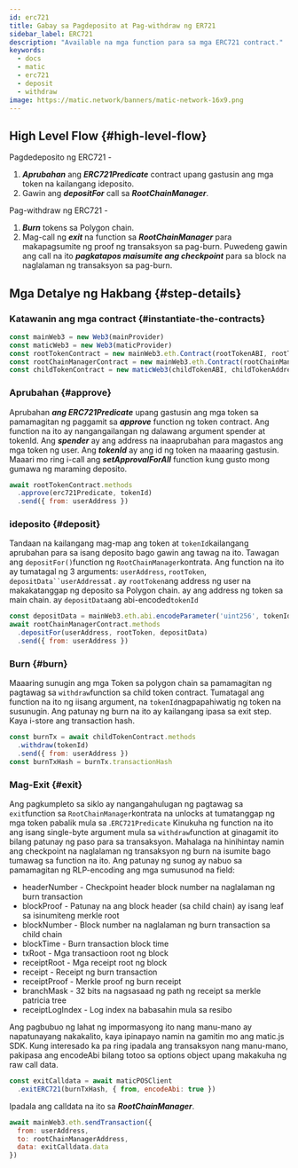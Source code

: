 ```yaml
---
id: erc721
title: Gabay sa Pagdeposito at Pag-withdraw ng ER721
sidebar_label: ERC721
description: "Available na mga function para sa mga ERC721 contract."
keywords:
  - docs
  - matic
  - erc721
  - deposit
  - withdraw
image: https://matic.network/banners/matic-network-16x9.png
---
```


## High Level Flow {#high-level-flow}

Pagdedeposito ng ERC721 -

1. **_Aprubahan_** ang **_ERC721Predicate_** contract upang gastusin ang mga token na kailangang ideposito.
2. Gawin ang **_depositFor_** call sa **_RootChainManager_**.

Pag-withdraw ng ERC721 -

1. **_Burn_** tokens sa Polygon chain.
2. Mag-call ng **_exit_** na function sa **_RootChainManager_** para makapagsumite ng proof ng transaksyon sa pag-burn. Puwedeng gawin ang call na ito **_pagkatapos maisumite ang checkpoint_** para sa block na naglalaman ng transaksyon sa pag-burn.

## Mga Detalye ng Hakbang {#step-details}

### Katawanin ang mga contract {#instantiate-the-contracts}
```js
const mainWeb3 = new Web3(mainProvider)
const maticWeb3 = new Web3(maticProvider)
const rootTokenContract = new mainWeb3.eth.Contract(rootTokenABI, rootTokenAddress)
const rootChainManagerContract = new mainWeb3.eth.Contract(rootChainManagerABI, rootChainManagerAddress)
const childTokenContract = new maticWeb3(childTokenABI, childTokenAddress)
```

### Aprubahan {#approve}
Aprubahan **_ang ERC721Predicate_** upang gastusin ang mga token sa pamamagitan ng paggamit sa **_approve_** function ng token contract. Ang function na ito ay nangangailangan ng dalawang argument spender at tokenId. Ang **_spender_** ay ang address na inaaprubahan para magastos ang mga token ng user.  Ang **_tokenId_** ay ang id ng token na maaaring gastusin. Maaari mo ring i-call ang **_setApprovalForAll_** function kung gusto mong gumawa ng maraming deposito.
```js
await rootTokenContract.methods
  .approve(erc721Predicate, tokenId)
  .send({ from: userAddress })
```

### ideposito {#deposit}
Tandaan na kailangang mag-map ang token at `tokenId`kailangang aprubahan para sa isang deposito bago gawin ang tawag na ito.   Tawagan ang `depositFor()`function ng `RootChainManager`kontrata. Ang function na ito ay tumatagal ng 3 arguments: `userAddress`, `rootToken`, `depositData``userAddress`at . ay `rootToken`ang address ng user na makakatanggap ng deposito sa Polygon chain. ay ang address ng token sa main chain. ay `depositData`ang abi-encoded`tokenId`
```js
const depositData = mainWeb3.eth.abi.encodeParameter('uint256', tokenId)
await rootChainManagerContract.methods
  .depositFor(userAddress, rootToken, depositData)
  .send({ from: userAddress })
```

### Burn {#burn}
Maaaring sunugin ang mga Token sa polygon chain sa pamamagitan ng pagtawag sa `withdraw`function sa child token contract. Tumatagal ang function na ito ng iisang argument, na `tokenId`nagpapahiwatig ng token na susunugin.
Ang patunay ng burn na ito ay kailangang ipasa sa exit step. Kaya i-store ang transaction hash.
```js
const burnTx = await childTokenContract.methods
  .withdraw(tokenId)
  .send({ from: userAddress })
const burnTxHash = burnTx.transactionHash
```

### Mag-Exit {#exit}
Ang pagkumpleto sa siklo ay nangangahulugan ng pagtawag sa `exit`function sa `RootChainManager`kontrata na unlocks at tumatanggap ng mga token pabalik mula sa .`ERC721Predicate` Kinukuha ng function na ito ang isang single-byte argument mula sa `withdraw`function at ginagamit ito bilang patunay ng paso para sa transaksyon. Mahalaga na hinihintay namin ang checkpoint na naglalaman ng transaksyon ng burn na isumite bago tumawag sa function na ito. Ang patunay ng sunog ay nabuo sa pamamagitan ng RLP-encoding ang mga sumusunod na field:

- headerNumber - Checkpoint header block number na naglalaman ng burn transaction
- blockProof - Patunay na ang block header (sa child chain) ay isang leaf sa isinumiteng merkle root
- blockNumber - Block number na naglalaman ng burn transaction sa child chain
- blockTime - Burn transaction block time
- txRoot - Mga transactioon root ng block
- receiptRoot - Mga receipt root ng block
- receipt - Receipt ng burn transaction
- receiptProof - Merkle proof ng burn receipt
- branchMask - 32 bits na nagsasaad ng path ng receipt sa merkle patricia tree
- receiptLogIndex - Log index na babasahin mula sa resibo

Ang pagbubuo ng lahat ng impormasyong ito nang manu-mano ay napatunayang nakakalito, kaya ipinapayo namin na gamitin mo ang matic.js SDK. Kung interesado ka pa ring ipadala ang transaksyon nang manu-mano, pakipasa ang encodeAbi bilang totoo sa options object upang makakuha ng raw call data.

```js
const exitCalldata = await maticPOSClient
  .exitERC721(burnTxHash, { from, encodeAbi: true })
```

Ipadala ang calldata na ito sa **_RootChainManager_**.
```js
await mainWeb3.eth.sendTransaction({
  from: userAddress,
  to: rootChainManagerAddress,
  data: exitCalldata.data
})
```
